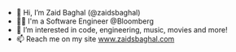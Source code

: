 - 👋 Hi, I’m Zaid Baghal (@zaidsbaghal)
- 👨‍💻 I'm a Software Engineer @Bloomberg
- 👀 I’m interested in code, engineering, music, movies and more!
- 📫 Reach me on my site www.zaidsbaghal.com

<!---
zaidsbaghal/zaidsbaghal is a ✨ special ✨ repository because its `README.md` (this file) appears on your GitHub profile.
You can click the Preview link to take a look at your changes.
--->
